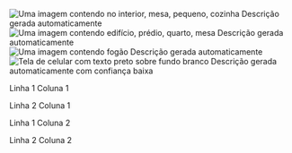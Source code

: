 ![Uma imagem contendo no interior, mesa, pequeno, cozinha Descrição gerada automaticamente](media/e0f81f9b15cff505f83897f7f51abbf8.jpg)![Uma imagem contendo edifício, prédio, quarto, mesa Descrição gerada automaticamente](media/b0bb03787c3d98a30466292af719b401.jpg)![Uma imagem contendo fogão Descrição gerada automaticamente](media/11950e69591a4a6d51d8ff24008de067.jpg)![Tela de celular com texto preto sobre fundo branco Descrição gerada automaticamente com confiança baixa](media/cd3a203f53a72d790311ab5a77677964.jpg)

Linha 1 Coluna 1

Linha 2 Coluna 1

Linha 1 Coluna 2

Linha 2 Coluna 2
